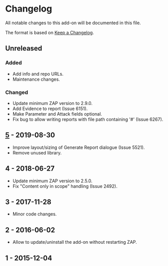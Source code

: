 # Changelog
All notable changes to this add-on will be documented in this file.

The format is based on [Keep a Changelog](https://keepachangelog.com/en/1.0.0/).

## Unreleased
### Added
- Add info and repo URLs.
- Maintenance changes.

### Changed
- Update minimum ZAP version to 2.9.0.
- Add Evidence to report (Issue 6151).
- Make Parameter and Attack fields optional.
- Fix bug to allow writing reports with file path containing '#' (Issue 6267).

## [5] - 2019-08-30

- Improve layout/sizing of Generate Report dialogue (Issue 5521).
- Remove unused library.

## 4 - 2018-06-27

- Update minimum ZAP version to 2.5.0.
- Fix "Content only in scope" handling (Issue 2492).

## 3 - 2017-11-28

- Minor code changes.

## 2 - 2016-06-02

- Allow to update/uninstall the add-on without restarting ZAP.

## 1 - 2015-12-04


[5]: https://github.com/zaproxy/zap-extensions/releases/customreport-v5
